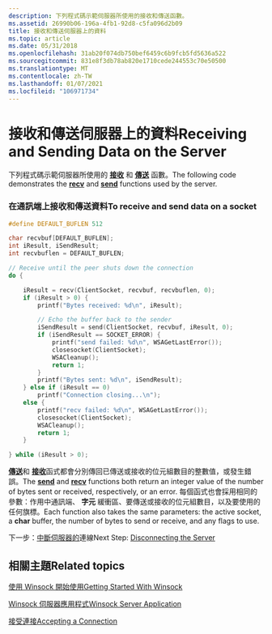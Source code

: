 ```yaml
---
description: 下列程式碼示範伺服器所使用的接收和傳送函數。
ms.assetid: 26990b06-196a-4fb1-92d8-c5fa096d2b09
title: 接收和傳送伺服器上的資料
ms.topic: article
ms.date: 05/31/2018
ms.openlocfilehash: 31ab20f074db750bef6459c6b9fcb5fd5636a522
ms.sourcegitcommit: 831e8f3db78ab820e1710cede244553c70e50500
ms.translationtype: MT
ms.contentlocale: zh-TW
ms.lasthandoff: 01/07/2021
ms.locfileid: "106971734"
---
```

# <a name="receiving-and-sending-data-on-the-server"></a><span data-ttu-id="e297e-103">接收和傳送伺服器上的資料</span><span class="sxs-lookup"><span data-stu-id="e297e-103">Receiving and Sending Data on the Server</span></span>

<span data-ttu-id="e297e-104">下列程式碼示範伺服器所使用的 [**接收**](/windows/desktop/api/winsock/nf-winsock-recv) 和 [**傳送**](/windows/desktop/api/Winsock2/nf-winsock2-send) 函數。</span><span class="sxs-lookup"><span data-stu-id="e297e-104">The following code demonstrates the [**recv**](/windows/desktop/api/winsock/nf-winsock-recv) and [**send**](/windows/desktop/api/Winsock2/nf-winsock2-send) functions used by the server.</span></span>

### <a name="to-receive-and-send-data-on-a-socket"></a><span data-ttu-id="e297e-105">在通訊端上接收和傳送資料</span><span class="sxs-lookup"><span data-stu-id="e297e-105">To receive and send data on a socket</span></span>


```C++
#define DEFAULT_BUFLEN 512

char recvbuf[DEFAULT_BUFLEN];
int iResult, iSendResult;
int recvbuflen = DEFAULT_BUFLEN;

// Receive until the peer shuts down the connection
do {

    iResult = recv(ClientSocket, recvbuf, recvbuflen, 0);
    if (iResult > 0) {
        printf("Bytes received: %d\n", iResult);

        // Echo the buffer back to the sender
        iSendResult = send(ClientSocket, recvbuf, iResult, 0);
        if (iSendResult == SOCKET_ERROR) {
            printf("send failed: %d\n", WSAGetLastError());
            closesocket(ClientSocket);
            WSACleanup();
            return 1;
        }
        printf("Bytes sent: %d\n", iSendResult);
    } else if (iResult == 0)
        printf("Connection closing...\n");
    else {
        printf("recv failed: %d\n", WSAGetLastError());
        closesocket(ClientSocket);
        WSACleanup();
        return 1;
    }

} while (iResult > 0);
```



<span data-ttu-id="e297e-106">[**傳送**](/windows/desktop/api/Winsock2/nf-winsock2-send)和 [**接收**](/windows/desktop/api/winsock/nf-winsock-recv)函式都會分別傳回已傳送或接收的位元組數目的整數值，或發生錯誤。</span><span class="sxs-lookup"><span data-stu-id="e297e-106">The [**send**](/windows/desktop/api/Winsock2/nf-winsock2-send) and [**recv**](/windows/desktop/api/winsock/nf-winsock-recv) functions both return an integer value of the number of bytes sent or received, respectively, or an error.</span></span> <span data-ttu-id="e297e-107">每個函式也會採用相同的參數：作用中通訊端、 **字元** 緩衝區、要傳送或接收的位元組數目，以及要使用的任何旗標。</span><span class="sxs-lookup"><span data-stu-id="e297e-107">Each function also takes the same parameters: the active socket, a **char** buffer, the number of bytes to send or receive, and any flags to use.</span></span>

<span data-ttu-id="e297e-108">下一步：[中斷伺服器的](disconnecting-the-server.md)連線</span><span class="sxs-lookup"><span data-stu-id="e297e-108">Next Step: [Disconnecting the Server](disconnecting-the-server.md)</span></span>

## <a name="related-topics"></a><span data-ttu-id="e297e-109">相關主題</span><span class="sxs-lookup"><span data-stu-id="e297e-109">Related topics</span></span>

<dl> <dt>

[<span data-ttu-id="e297e-110">使用 Winsock 開始使用</span><span class="sxs-lookup"><span data-stu-id="e297e-110">Getting Started With Winsock</span></span>](getting-started-with-winsock.md)
</dt> <dt>

[<span data-ttu-id="e297e-111">Winsock 伺服器應用程式</span><span class="sxs-lookup"><span data-stu-id="e297e-111">Winsock Server Application</span></span>](winsock-server-application.md)
</dt> <dt>

[<span data-ttu-id="e297e-112">接受連接</span><span class="sxs-lookup"><span data-stu-id="e297e-112">Accepting a Connection</span></span>](accepting-a-connection.md)
</dt> </dl>

 

 



